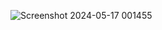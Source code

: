 ![Screenshot 2024-05-17 001455](https://github.com/2Kronos/Webgl-space-invaders/assets/163877990/f8c607bc-8f1d-43bb-a9e8-9b53480e1a6d)

